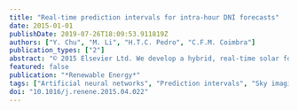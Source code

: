 ```yaml
---
title: "Real-time prediction intervals for intra-hour DNI forecasts"
date: 2015-01-01
publishDate: 2019-07-26T18:09:53.911819Z
authors: ["Y. Chu", "M. Li", "H.T.C. Pedro", "C.F.M. Coimbra"]
publication_types: ["2"]
abstract: "© 2015 Elsevier Ltd. We develop a hybrid, real-time solar forecasting computational model to construct prediction intervals (PIs) of one-minute averaged direct normal irradiance for four intra-hour forecasting horizons: five, ten, fifteen, and 20min. This hybrid model, which integrates sky imaging techniques, support vector machine and artificial neural network sub-models, is developed using one year of co-located, high-quality irradiance and sky image recording in Folsom, California. We validate the proposed model using six-month of measured irradiance and sky image data, and apply it to construct operational PI forecasts in real-time at the same observatory. In the real-time scenario, the hybrid model significantly outperforms the reference persistence model and provides high performance PIs regardless of forecast horizon and weather condition."
featured: false
publication: "*Renewable Energy*"
tags: ["Artificial neural networks", "Prediction intervals", "Sky imaging", "Solar forecasting", "Support vector machines"]
doi: "10.1016/j.renene.2015.04.022"
---
```


